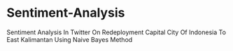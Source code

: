 # Sentiment-Analysis
Sentiment Analysis In Twitter On Redeployment Capital City Of Indonesia To East Kalimantan Using Naive Bayes Method
